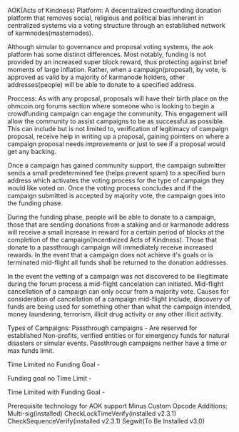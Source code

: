 AOK(Acts of Kindness) Platform: A decentralized crowdfunding donation platform that removes social, religious and political bias inherent in centralized systems via a voting structure through an established network of karmnodes(masternodes).

Although simular to governance and proposal voting systems, the aok platform has some distinct differences. Most notably, funding is not provided by an increased super block reward, thus protecting against brief moments of large inflation. Rather, when a campaign(proposal), by vote, is approved as valid by a majority of karmanode holders, other addresses(people) will be able to donate to a specified address.

Proccess:
As with any proposal, proposals will have their birth place on the ohmcoin.org forums section where someone who is looking to begin a crowdfunding campaign can engage the community. This engagement will allow the community to assist campaigns to be as successful as possible. This can include but is not limited to, verification of legitimacy of campaign proposal, receive help in writing up a proposal, gaining pointers on where a campaign proposal needs improvements or just to see if a proposal would get any backing.

Once a campaign has gained community support, the campaign submitter sends a small predetermined fee (helps prevent spam) to a specified burn address which activates the voting process for the type of campaign they would like voted on. Once the voting process concludes and if the campaign submitted is accepted by majority vote, the campaign goes into the funding phase.

During the funding phase, people will be able to donate to a campaign, those that are sending donations from a staking and or karmanode address will receive a small increase in reward for a certain period of blocks at the completion of the campaign(Incentivized Acts of Kindness). Those that donate to a passthrough campaign will immediately receive increased rewards. In the event that a campaign does not achieve it's goals or is terminated mid-flight all funds shall be returned to the donation addresses.

In the event the vetting of a campaign was not discovered to be illegitimate during the forum process a mid-flight cancelation can initiated. Mid-flight cancellation of a campaign can only occur from a majority vote. Causes for consideration of cancellation of a campaign mid-flight include, discovery of funds are being used for something other than what the campaign intended, money laundering, terrorism, illicit drug activity or any other illicit activity.

Types of Campaigns:
Passthrough campaigns - Are reserved for established Non-profits, verified entities or for emergency funds for natural disasters or simular events. Passthrough campaigns neither have a time or max funds limit.

Time Limited no Funding Goal -

Funding goal no Time Limit -

Time Limited with Funding Goal -

Prerequisite technology for AOK support Minus Custom Opcode Additions:
Multi-sig(installed)
CheckLockTimeVerify(installed v2.3.1)
CheckSequenceVerify(installed v2.3.1)
Segwit(To Be Installed v3.0)